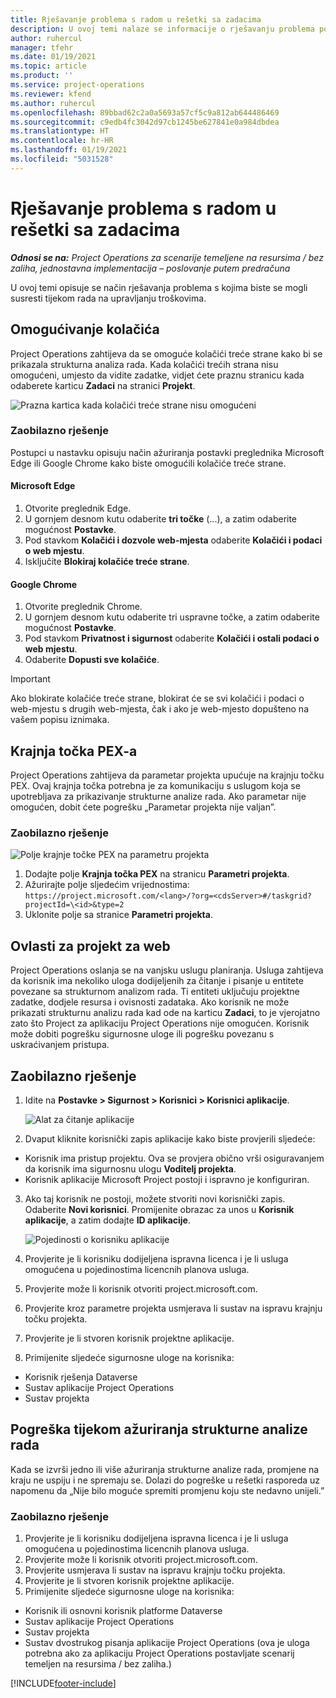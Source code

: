 ```yaml
---
title: Rješavanje problema s radom u rešetki sa zadacima
description: U ovoj temi nalaze se informacije o rješavanju problema potrebne za rad u rešetki sa zadacima.
author: ruhercul
manager: tfehr
ms.date: 01/19/2021
ms.topic: article
ms.product: ''
ms.service: project-operations
ms.reviewer: kfend
ms.author: ruhercul
ms.openlocfilehash: 89bbad62c2a0a5693a57cf5c9a812ab644486469
ms.sourcegitcommit: c9edb4fc3042d97cb1245be627841e0a984dbdea
ms.translationtype: HT
ms.contentlocale: hr-HR
ms.lasthandoff: 01/19/2021
ms.locfileid: "5031528"
---
```

# <a name="troubleshoot-working-in-the-task-grid"></a>Rješavanje problema s radom u rešetki sa zadacima 

_**Odnosi se na:** Project Operations za scenarije temeljene na resursima / bez zaliha, jednostavna implementacija – poslovanje putem predračuna_

U ovoj temi opisuje se način rješavanja problema s kojima biste se mogli susresti tijekom rada na upravljanju troškovima.

## <a name="enable-cookies"></a>Omogućivanje kolačića

Project Operations zahtijeva da se omoguće kolačići treće strane kako bi se prikazala strukturna analiza rada. Kada kolačići trećih strana nisu omogućeni, umjesto da vidite zadatke, vidjet ćete praznu stranicu kada odaberete karticu **Zadaci** na stranici **Projekt**.

![Prazna kartica kada kolačići treće strane nisu omogućeni](media/blankschedule.png)


### <a name="workaround"></a>Zaobilazno rješenje
Postupci u nastavku opisuju način ažuriranja postavki preglednika Microsoft Edge ili Google Chrome kako biste omogućili kolačiće treće strane.

#### <a name="microsoft-edge"></a>Microsoft Edge

1. Otvorite preglednik Edge.
2. U gornjem desnom kutu odaberite **tri točke** (...), a zatim odaberite mogućnost **Postavke**.
3. Pod stavkom **Kolačići i dozvole web-mjesta** odaberite **Kolačići i podaci o web mjestu**.
4. Isključite **Blokiraj kolačiće treće strane**.

#### <a name="google-chrome"></a>Google Chrome

1. Otvorite preglednik Chrome.
2. U gornjem desnom kutu odaberite tri uspravne točke, a zatim odaberite mogućnost **Postavke**.
3. Pod stavkom **Privatnost i sigurnost** odaberite **Kolačići i ostali podaci o web mjestu**.
4. Odaberite **Dopusti sve kolačiće**.

> [!IMPORTANT]
> Ako blokirate kolačiće treće strane, blokirat će se svi kolačići i podaci o web-mjestu s drugih web-mjesta, čak i ako je web-mjesto dopušteno na vašem popisu iznimaka.

## <a name="pex-endpoint"></a>Krajnja točka PEX-a

Project Operations zahtijeva da parametar projekta upućuje na krajnju točku PEX. Ovaj krajnja točka potrebna je za komunikaciju s uslugom koja se upotrebljava za prikazivanje strukturne analize rada. Ako parametar nije omogućen, dobit ćete pogrešku „Parametar projekta nije valjan”. 

### <a name="workaround"></a>Zaobilazno rješenje
 ![Polje krajnje točke PEX na parametru projekta](media/projectparameter.png)

1. Dodajte polje **Krajnja točka PEX** na stranicu **Parametri projekta**.
2. Ažurirajte polje sljedećim vrijednostima: `https://project.microsoft.com/<lang>/?org=<cdsServer>#/taskgrid?projectId=\<id>&type=2`
3. Uklonite polje sa stranice **Parametri projekta**.

## <a name="privileges-for-project-for-the-web"></a>Ovlasti za projekt za web

Project Operations oslanja se na vanjsku uslugu planiranja. Usluga zahtijeva da korisnik ima nekoliko uloga dodijeljenih za čitanje i pisanje u entitete povezane sa strukturnom analizom rada. Ti entiteti uključuju projektne zadatke, dodjele resursa i ovisnosti zadataka. Ako korisnik ne može prikazati strukturnu analizu rada kad ode na karticu **Zadaci**, to je vjerojatno zato što Project za aplikaciju Project Operations nije omogućen. Korisnik može dobiti pogrešku sigurnosne uloge ili pogrešku povezanu s uskraćivanjem pristupa.


## <a name="workaround"></a>Zaobilazno rješenje

1. Idite na **Postavke > Sigurnost > Korisnici > Korisnici aplikacije**.  

   ![Alat za čitanje aplikacije](media/applicationuser.jpg)
   
2. Dvaput kliknite korisnički zapis aplikacije kako biste provjerili sljedeće:

 - Korisnik ima pristup projektu. Ova se provjera obično vrši osiguravanjem da korisnik ima sigurnosnu ulogu **Voditelj projekta**.
 - Korisnik aplikacije Microsoft Project postoji i ispravno je konfiguriran.
 
3. Ako taj korisnik ne postoji, možete stvoriti novi korisnički zapis. Odaberite **Novi korisnici**. Promijenite obrazac za unos u **Korisnik aplikacije**, a zatim dodajte **ID aplikacije**.

   ![Pojedinosti o korisniku aplikacije](media/applicationuserdetails.jpg)

4. Provjerite je li korisniku dodijeljena ispravna licenca i je li usluga omogućena u pojedinostima licencnih planova usluga.
5. Provjerite može li korisnik otvoriti project.microsoft.com.
6. Provjerite kroz parametre projekta usmjerava li sustav na ispravu krajnju točku projekta.
7. Provjerite je li stvoren korisnik projektne aplikacije.
8. Primijenite sljedeće sigurnosne uloge na korisnika:

  - Korisnik rješenja Dataverse
  - Sustav aplikacije Project Operations
  - Sustav projekta

## <a name="error-when-updating-the-work-breakdown-structure"></a>Pogreška tijekom ažuriranja strukturne analize rada

Kada se izvrši jedno ili više ažuriranja strukturne analize rada, promjene na kraju ne uspiju i ne spremaju se. Dolazi do pogreške u rešetki rasporeda uz napomenu da „Nije bilo moguće spremiti promjenu koju ste nedavno unijeli.”

### <a name="workaround"></a>Zaobilazno rješenje

1. Provjerite je li korisniku dodijeljena ispravna licenca i je li usluga omogućena u pojedinostima licencnih planova usluga.
2. Provjerite može li korisnik otvoriti project.microsoft.com.
3. Provjerite usmjerava li sustav na ispravu krajnju točku projekta.
4. Provjerite je li stvoren korisnik projektne aplikacije.
5. Primijenite sljedeće sigurnosne uloge na korisnika:
  
  - Korisnik ili osnovni korisnik platforme Dataverse
  - Sustav aplikacije Project Operations
  - Sustav projekta
  - Sustav dvostrukog pisanja aplikacije Project Operations (ova je uloga potrebna ako za aplikaciju Project Operations postavljate scenarij temeljen na resursima / bez zaliha.)


[!INCLUDE[footer-include](../includes/footer-banner.md)]